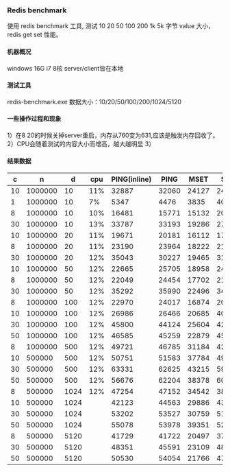 ### Redis benchmark
使用 redis benchmark 工具, 测试 10 20 50 100 200 1k 5k 字节 value 大小，redis get set 性能。
#### 机器概况
windows 16G i7 8核
server/client皆在本地
#### 测试工具
redis-benchmark.exe
数据大小：10/20/50/100/200/1024/5120
#### 一些操作过程和现象
1）在8 20的时候关掉server重启，内存从760变为631,应该是触发内存回收了。
2）CPU会随着测试的内容大小而增高，越大越明显
3）
#### 结果数据
| c | n | d | cpu|PING(inline)|PING|MSET |SET | GET | INCR | LPUSH | LPOP|SADD | SPOP | LPUSH | LRANGE(100) | LRANGE(300) |
| -- | -- | -- | --|-- | -- |-- |-- |-- |-- |-- |-- |-- |-- |-- |-- |-- |
| 10 | 1000000 | 10|11%| 32887 | 32060 | 24127 | 24490 | 25406 | 23027 | 30479 | 31846 | 29840 | 33645 | 34221 | 25417 | 11663 |
| 1 | 1000000 |10|7%|5347| 4476| 3835 | 4045 | 4396 | 4487 | 4723 | 4146|6918|4031|3922|3750|2685|
| 8 | 1000000 |10|10%|16481|15771|15132|20930|20700|20871|20910|20266|18260|20409|21356|18713|10803|
| 30 | 1000000 |10|13%|33787|33193|19286|27947|29876|25008|20408|25427|23529|32700|30767|23131|15420|
| 10 | 1000000 | 20 |11%|19671|20181|16112|17075|24395|20215|24420|24019|25241|24829|24800|18113|9370|
| 8 | 1000000 | 20 |11%|23190|23964|18222|21556|22932|22474|24168|22686|21718|22394|23235|19793|11081|
| 30 | 1000000 | 20 |12%|35043|30227|19465|31790|34274|33863|34245|34237|33448|34231|33285|24082|12136|
| 10 | 1000000 | 50 |12%|22665|25705|18958|24185|24435|25197|24943|24660|25693|25493|25331|16353|7949|
| 8 | 1000000 | 50 |12%|22049|24454|17702|21565|22681|24514|23100|22738|22785|24928|23858|16204|7713|
| 30 | 1000000 | 50 |12%|35292|35990|22496|34861|29468|34383|35430|34739|35161|34354|35577|22153|9137|
| 8 | 1000000 | 100 |12%|22970|24017|16874|20628|23188|22967|22855|22511|23904|24179|22717|11673|5323|
| 10 | 1000000 | 100 |12%|26986|26466|20685|40931|30406|41012|40112|40630|40448|35989|40449|18397|7848|
| 30 | 1000000 | 100 |12%|45800|44124|25604|42983|30708|43140|45201|45207|45533|44644|42669|19397|7150|
| 50 | 1000000 | 100 |12%|46585|45259|22879|45283|47089|28879|43018|44511|45012|44984|44257|17663|6630|
| 8 | 1000000 | 500 |12%|49721|46785|31184|42434|36354|42760|43284|44039|43340|43888|42288|8540|3187|
| 10 | 500000 | 500 |12%|50751|51583|37784|49280|49416|49539|48160|47335|49726|49736|48477|9222|3478|
| 30 | 500000 | 500 |12%|63331|62625|43215|59122|60931|59488|54668|59894|59851|61312|59959|10136|3669|
| 50 | 500000 | 500 |12%|56676|62204|38378|60797|60945|52328|60357|61251|61599|53011|60132|10203|3412|
| 8 | 500000 | 1024 |12%|47254|47152|34542|38666|45020|45829|44638|43652|39231|46078|44531|5092|1798|
| 10 | 500000 | 1024||42123|44563|29886|43436|43081|43756|42038|34525|42509|43859|42380|4910|1648|
| 30 | 500000 | 1024 ||53202|53527|30759|51572|51743|51355|50890|51198|51985|38992|50337|5122|1691|
| 50 | 500000 | 1024 ||55078|53978|39351|52388|52186|52971|51727|52620|53763|54030|50802|5132|1663|
| 8 | 500000 | 5120 ||41729|41722|20497|37681|32868|42877|37930|28439|43414|43713|37235|771||
| 30 | 500000 | 5120 ||48351|45591|23109|48211|41711|51910|44017|35114|51845|52295|44595|766||
| 50 | 500000 | 5120 ||50530|54054|21766|47058|42448|53607|43211|40769|43531|52759|45069|751||